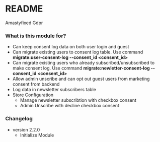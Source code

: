 # README #
Amastyfixed Gdpr

### What is this module for? ###

* Can keep consent log data on both user login and guest  
* Can migrate existing users to consent log table. Use command **migrate:user-consent-log --consent_id <consent_id>**
* Can migrate existing users who already subscribed/unsubscribed to make consent log. Use command **migrate:newletter-consent-log --consent_id <consent_id>**
* Allow admin unscribe and can opt out guest users from marketing consent from backend
* Log data in newsletter subscribers table
* Store Configuration
  - Manage newsletter subscribtion with checkbox consent
  - Admin Unscribe with decline checkbox consent
### Changelog ###
* version 2.2.0
	- Initialize Module